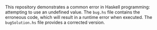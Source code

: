 This repository demonstrates a common error in Haskell programming: attempting to use an undefined value.  The `bug.hs` file contains the erroneous code, which will result in a runtime error when executed. The `bugSolution.hs` file provides a corrected version.